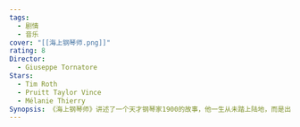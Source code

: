 ```yaml
---
tags:
  - 剧情
  - 音乐
cover: "[[海上钢琴师.png]]"
rating: 8
Director:
  - Giuseppe Tornatore
Stars:
  - Tim Roth
  - Pruitt Taylor Vince
  - Mélanie Thierry
Synopsis: 《海上钢琴师》讲述了一个天才钢琴家1900的故事，他一生从未踏上陆地，而是出生并成长在一艘名为弗吉尼亚号的邮轮上。1900在船上被遗弃后，由船员抚养长大，自学成才，展现出超凡的音乐天赋，成为邮轮上的传奇钢琴师。在邮轮的航行中，1900用音乐打动了无数旅客，与爵士乐手麦克斯结下深厚友谊，并挑战过当时的钢琴大师，赢得了众人的赞叹。然而，他始终选择留在船上，无论外界如何变化，他都拒绝踏足陆地。对1900来说，船是他的整个世界，无边无际的陆地令他感到迷茫和恐惧。即使邮轮最终被废弃，他也选择与船共存亡，留下了一段关于自由与孤独、才华与选择的动人传奇。他用一生证明，“无限”的世界不一定适合每个人，而属于自己的小世界才是真正的归宿。
---
```

